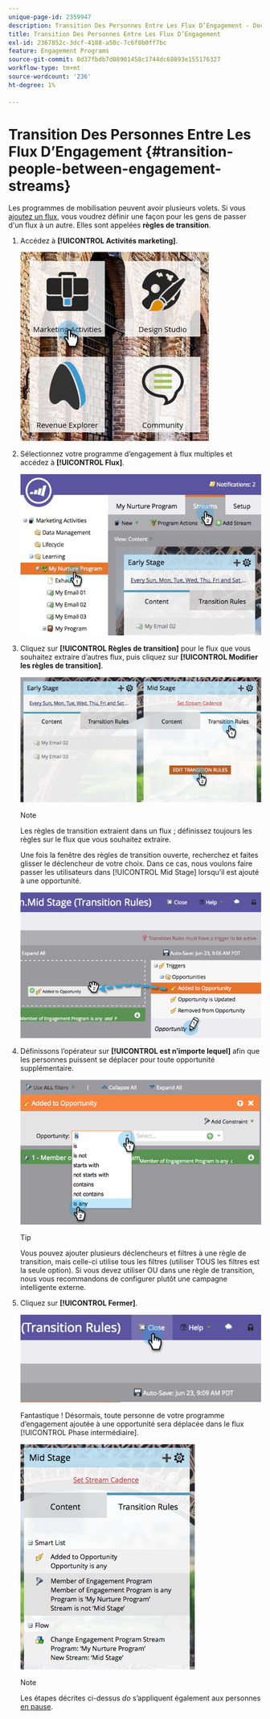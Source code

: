 ```yaml
---
unique-page-id: 2359947
description: Transition Des Personnes Entre Les Flux D’Engagement - Documents Marketo - Documentation Du Produit
title: Transition Des Personnes Entre Les Flux D’Engagement
exl-id: 2367852c-3dcf-4188-a50c-7c6f0b0ff7bc
feature: Engagement Programs
source-git-commit: 0d37fbdb7d08901458c1744dc68893e155176327
workflow-type: tm+mt
source-wordcount: '236'
ht-degree: 1%

---
```


# Transition Des Personnes Entre Les Flux D’Engagement {#transition-people-between-engagement-streams}

Les programmes de mobilisation peuvent avoir plusieurs volets. Si vous [ajoutez un flux](/help/marketo/product-docs/email-marketing/drip-nurturing/creating-an-engagement-program/add-a-stream.md), vous voudrez définir une façon pour les gens de passer d&#39;un flux à un autre. Elles sont appelées **règles de transition**.

1. Accédez à **[!UICONTROL Activités marketing]**.

   ![](assets/ma.png)

1. Sélectionnez votre programme d’engagement à flux multiples et accédez à **[!UICONTROL Flux]**.

   ![](assets/multistream.jpg)

1. Cliquez sur **[!UICONTROL Règles de transition]** pour le flux que vous souhaitez extraire d’autres flux, puis cliquez sur **[!UICONTROL Modifier les règles de transition]**.

   ![](assets/image2014-9-15-18-3a10-3a18.png)

   >[!NOTE]
   >
   >Les règles de transition extraient dans un flux ; définissez toujours les règles sur le flux que vous souhaitez extraire.

   Une fois la fenêtre des règles de transition ouverte, recherchez et faites glisser le déclencheur de votre choix. Dans ce cas, nous voulons faire passer les utilisateurs dans [!UICONTROL Mid Stage] lorsqu’il est ajouté à une opportunité.

   ![](assets/image2014-9-15-18-3a10-3a46.png)

1. Définissons l’opérateur sur **[!UICONTROL est n’importe lequel]** afin que les personnes puissent se déplacer pour toute opportunité supplémentaire.

   ![](assets/image2014-9-15-18-3a11-3a14.png)

   >[!TIP]
   >
   >Vous pouvez ajouter plusieurs déclencheurs et filtres à une règle de transition, mais celle-ci utilise tous les filtres (utiliser TOUS les filtres est la seule option). Si vous devez utiliser OU dans une règle de transition, nous vous recommandons de configurer plutôt une campagne intelligente externe.

1. Cliquez sur **[!UICONTROL Fermer]**.

   ![](assets/image2014-9-15-18-3a11-3a23.png)

   Fantastique ! Désormais, toute personne de votre programme d’engagement ajoutée à une opportunité sera déplacée dans le flux [!UICONTROL Phase intermédiaire].

   ![](assets/image2014-9-15-18-3a11-3a29.png)

   >[!NOTE]
   >
   >Les étapes décrites ci-dessus *do* s’appliquent également aux personnes [en pause](/help/marketo/product-docs/email-marketing/drip-nurturing/using-engagement-programs/pause-people-in-an-engagement-program.md).
